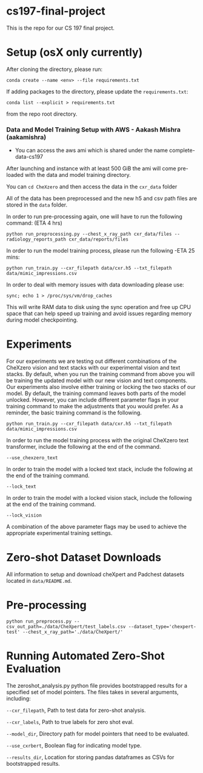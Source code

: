 # cs197-final-project

This is the repo for our CS 197 final project. 

# Setup (osX only currently)

After cloning the directory, please run:

```
conda create --name <env> --file requirements.txt
```

If adding packages to the directory, please update the `requirements.txt`:
```
conda list --explicit > requirements.txt
```
from the repo root directory.

### Data and Model Training Setup with AWS - Aakash Mishra (aakamishra)

- You can access the aws ami which is shared under the name complete-data-cs197

After launching and instance with at least 500 GiB the ami will come pre-loaded with the data and model training directory.

You can `cd CheXzero` and then access the data in the `cxr_data` folder

All of the data has been preprocessed and the new h5 and csv path files are stored in the `data` folder. 

In order to run pre-processing again, one will have to run the following command: (ETA 4 hrs)

```
python run_preprocessing.py --chest_x_ray_path cxr_data/files --radiology_reports_path cxr_data/reports/files
```

In order to run the model training process, please run the following -ETA 25 mins:

```
python run_train.py --cxr_filepath data/cxr.h5 --txt_filepath data/mimic_impressions.csv
```

In order to deal with memory issues with data downloading please use:

```
sync; echo 1 > /proc/sys/vm/drop_caches
```

This will write RAM data to disk using the sync operation and free up CPU space that can help speed up training and avoid issues regarding memory during model checkpointing. 

# Experiments

For our experiments we are testing out different combinations of the CheXzero vision and text stacks with our experimental vision and text stacks. By default, when you run the training command from above you will be training the updated model with our new vision and text components. Our experiments also involve either training or locking the two stacks of our model. By default, the training command leaves both parts of the model unlocked. However, you can include different parameter flags in your training command to make the adjustments that you would prefer. As a reminder, the basic training command is the following.

```
python run_train.py --cxr_filepath data/cxr.h5 --txt_filepath data/mimic_impressions.csv
```

In order to run the model training process with the original CheXzero text transformer, include the following at the end of the command.

```
--use_chexzero_text
```

In order to train the model with a locked text stack, include the following at the end of the training command.

```
--lock_text
```

In order to train the model with a locked vision stack, include the following at the end of the training command.

```
--lock_vision
```

A combination of the above parameter flags may be used to achieve the appropriate experimental training settings.

# Zero-shot Dataset Downloads

All information to setup and download cheXpert and Padchest datasets located in `data/README.md`.

# Pre-processing

```
python run_preprocess.py --csv_out_path=./data/CheXpert/test_labels.csv --dataset_type='chexpert-test' --chest_x_ray_path='./data/CheXpert/'
```

# Running Automated Zero-Shot Evaluation

The zeroshot_analysis.py python file provides bootstrapped results for a specified set of model pointers. The files takes in several arguments, including:

`--cxr_filepath`, Path to test data for zero-shot analysis.

`--cxr_labels`, Path to true labels for zero shot eval.

`--model_dir`, Directory path for model pointers that need to be evaluated.

`--use_cxrbert`, Boolean flag for indicating model type.

`--results_dir`, Location for storing pandas dataframes as CSVs for bootstrapped results.
